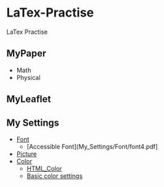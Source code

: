 # LaTex-Practise
LaTex Practise
## MyPaper
- Math
- Physical
## MyLeaflet
## My Settings
- [Font](My_Settings/Font)
  - [Accessible Font](My_Settings/Font/font4.pdf]
- [Picture](My_Settings/Pic)
- [Color](My_Settings/Color)
  - [HTML_Color](My_Settings/Color/HTML_color.pdf)
  - [Basic color settings](My_Settings/Color/Mycolor_test.pdf)
